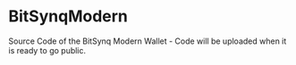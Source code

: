 # BitSynqModern
Source Code of the BitSynq Modern Wallet - Code will be uploaded when it is ready to go public.
